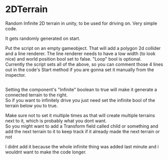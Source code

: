 # 2DTerrain
Random Infinite 2D terrain in unity, to be used for driving on. Very simple code.

It gets randomly generated on start.


Put the script on an empty gameobject. That will add a polygon 2d collider and a line renderer. The line renderer needs to have a low width (to look nice) and world position bool set to false. "Loop" bool is optional.  
Currently the script sets all of the above, so you can comment those 4 lines out in the code's Start method if you are gonna set it manually from the inspector.  


##  


Setting the component's "Infinite" boolean to true will make it generate a connected terrain to the right.  
So if you want to infinitely drive you just need set the infinite bool of the terrain below you to true.  


Make sure not to set it multiple times as that will create multiple terrains next to it, which is probably what you dont want.  
So you might want to add a Transform field called child or something and add the next terrain to it to keep track if it already made the next terrain or not  


I didnt add it because the whole infinite thing was added last minute and i wouldnt want to make the code longer.  



